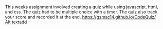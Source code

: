This weeks assignment involved creating a quiz while using javascript, html, and css. The quiz had to be multiple choice with a timer. The quiz also track your score and recorded it at the end. 
https://gsmac14.github.io/CodeQuiz/
[Alt text](/images/Quiz.png)add